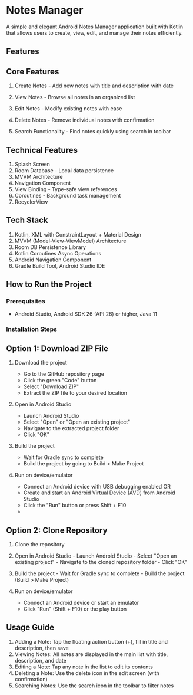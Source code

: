 # Notes Manager

A simple and elegant Android Notes Manager application built with Kotlin that allows users to create, view, edit, and manage their notes efficiently.

## Features
## Core Features
  1. Create Notes - Add new notes with title and description with date

  2. View Notes - Browse all notes in an organized list

  3. Edit Notes - Modify existing notes with ease

  4. Delete Notes - Remove individual notes with confirmation

  5. Search Functionality - Find notes quickly using search in toolbar

## Technical Features
  1. Splash Screen
  2. Room Database - Local data persistence
  3. MVVM Architecture
  4. Navigation Component
  5. View Binding - Type-safe view references
  6. Coroutines - Background task management
  7. RecyclerView

## Tech Stack
  1. Kotlin, XML with ConstraintLayout + Material Design
  2. MVVM (Model-View-ViewModel) Architecture
  3. Room DB Persistence Library
  4. Kotlin Coroutines Async Operations	
  5. Android Navigation Component
  6. Gradle Build Tool, Android Studio IDE

## How to Run the Project
### Prerequisites
- Android Studio, Android SDK 26 (API 26) or higher, Java 11

### Installation Steps
## Option 1: Download ZIP File
  1. Download the project
     - Go to the GitHub repository page
     - Click the green "Code" button
     - Select "Download ZIP"
     - Extract the ZIP file to your desired location

  2. Open in Android Studio
     - Launch Android Studio
     - Select "Open" or "Open an existing project"
     - Navigate to the extracted project folder
     - Click "OK"

  3. Build the project
     - Wait for Gradle sync to complete 
     - Build the project by going to Build > Make Project
     
  4. Run on device/emulator
     - Connect an Android device with USB debugging enabled OR
     - Create and start an Android Virtual Device (AVD) from Android Studio
     - Click the "Run" button or press Shift + F10
     - 
## Option 2: Clone Repository 
  1. Clone the repository
  
  2. Open in Android Studio
    - Launch Android Studio
    - Select "Open an existing project"
    - Navigate to the cloned repository folder
    - Click "OK"

  3. Build the project
    - Wait for Gradle sync to complete
    - Build the project (Build > Make Project)

  4. Run on device/emulator
     - Connect an Android device or start an emulator
     - Click "Run" (Shift + F10) or the play button


## Usage Guide
  1. Adding a Note: Tap the floating action button (+), fill in title and description, then save
  2. Viewing Notes: All notes are displayed in the main list with title, description, and date
  3. Editing a Note: Tap any note in the list to edit its contents
  4. Deleting a Note: Use the delete icon in the edit screen (with confirmation)
  5. Searching Notes: Use the search icon in the toolbar to filter notes
